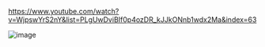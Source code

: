 https://www.youtube.com/watch?v=WjpswYrS2nY&list=PLgUwDviBIf0p4ozDR_kJJkONnb1wdx2Ma&index=63


![image](https://user-images.githubusercontent.com/53824950/143734604-710e9c2f-b344-4d04-b135-ea762eb7f3ef.png)

